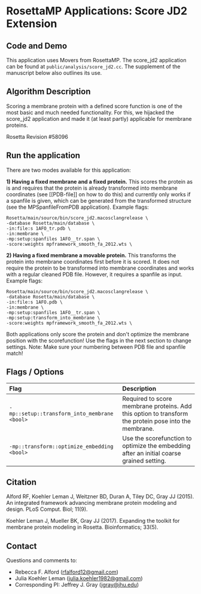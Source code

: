 # RosettaMP Applications: Score JD2 Extension

## Code and Demo
This application uses Movers from RosettaMP. The score_jd2 application can be found at `public/analysis/score_jd2.cc`. The supplement of the manuscript below also outlines its use. 

## Algorithm Description
Scoring a membrane protein with a defined score function is one of the most basic and much needed functionality. For this, we hijacked the score_jd2 application and made it (at least partly) applicable for membrane proteins. 

Rosetta Revision #58096

## Run the application

There are two modes available for this application: 

**1) Having a fixed membrane and a fixed protein.** This scores the protein as is and requires that the protein is already transformed into membrane coordinates (see [[PDB-file]] on how to do this) and currently only works if a spanfile is given, which can be generated from the transformed structure (see the MPSpanfileFromPDB application). Example flags: 

```
Rosetta/main/source/bin/score_jd2.macosclangrelease \
-database Rosetta/main/database \
-in:file:s 1AFO_tr.pdb \
-in:membrane \
-mp:setup:spanfiles 1AFO__tr.span \
-score:weights mpframework_smooth_fa_2012.wts \
```

**2) Having a fixed membrane a movable protein.** This transforms the protein into membrane coordinates first before it is scored. It does not require the protein to be transformed into membrane coordinates and works with a regular cleaned PDB file. However, it requires a spanfile as input. Example flags: 

```
Rosetta/main/source/bin/score_jd2.macosclangrelease \
-database Rosetta/main/database \
-in:file:s 1AFO.pdb \
-in:membrane \
-mp:setup:spanfiles 1AFO__tr.span \
-mp:setup:transform_into_membrane \
-score:weights mpframework_smooth_fa_2012.wts \
```

Both applications only score the protein and don't optimize the membrane position with the scorefunction! Use the flags in the next section to change settings. 
Note: Make sure your numbering between PDB file and spanfile match!

## Flags / Options

|**Flag**|**Description**|
|:-------|:--------------|
|`-mp::setup::transform_into_membrane <bool>` | Required to score membrane proteins. Add this option to transform the protein pose into the membrane.|
|`-mp::transform::optimize_embedding <bool>` | Use the scorefunction to optimize the embedding after an initial coarse grained setting.|

## Citation
Alford RF, Koehler Leman J, Weitzner BD, Duran A, Tiley DC, Gray JJ (2015). An integrated framework advancing membrane protein modeling and design. PLoS Comput. Biol; 11(9).

Koehler Leman J, Mueller BK, Gray JJ (2017). Expanding the toolkit for membrane protein modeling in Rosetta. Bioinformatics; 33(5).

## Contact

Questions and comments to: 
 - Rebecca F. Alford ([rfalford12@gmail.com](rfalford12@gmail.com))
 - Julia Koehler Leman ([julia.koehler1982@gmail.com](julia.koehler1982@gmail.com))
 - Corresponding PI: Jeffrey J. Gray ([jgray@jhu.edu](jgray@jhu.edu))


